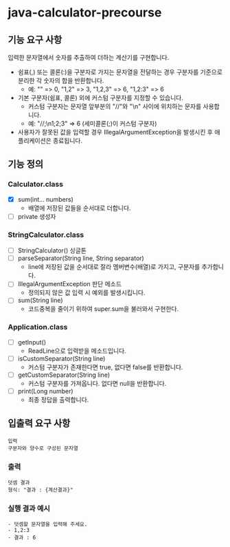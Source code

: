 # java-calculator-precourse

## 기능 요구 사항

입력한 문자열에서 숫자를 추출하여 더하는 계산기를 구현합니다.

- 쉼표(,) 또는 콜론(:)을 구분자로 가지는 문자열을 전달하는 경우 구분자를 기준으로 분리한 각 숫자의 합을 반환합니다.
    - 예: "" => 0, "1,2" => 3, "1,2,3" => 6, "1,2:3" => 6
- 기본 구분자(쉼표, 콜론) 외에 커스텀 구분자를 지정할 수 있습니다.
    - 커스텀 구분자는 문자열 앞부분의 "//"와 "\n" 사이에 위치하는 문자를 사용합니다.
    - 예: "//;\n1;2;3" => 6 (세미콜론(;)이 커스텀 구분자)
- 사용자가 잘못된 값을 입력할 경우 IllegalArgumentException을 발생시킨 후 애플리케이션은 종료됩니다.

## 기능 정의

### Calculator.class

- [x] sum(int... numbers)
    - 배열에 저장된 값들을 순서대로 더합니다.
- [ ] private 생성자

### StringCalculator.class

- [ ] StringCalculator() 싱글톤
- [ ] parseSeparator(String line, String separator)
    - line에 저장된 값을 순서대로 잘라 멤버변수(배열)로 가지고, 구분자를 추가합니다.
- [ ] IllegalArgumentException 판단 메소드
    - 정의되지 않은 값 입력 시 예외를 발생시킵니다.
- [ ] sum(String line)
    - 코드중복을 줄이기 위하여 super.sum을 불러와서 구현한다.

### Application.class

- [ ] getInput()
    - ReadLine으로 입력받을 메소드입니다.
- [ ] isCustomSeparator(String line)
    - 커스텀 구분자가 존재한다면 true, 없다면 false를 반환합니다.
- [ ] getCustomSeparator(String line)
    - 커스텀 구분자를 가져옵니다. 없다면 null을 반환합니다.
- [ ] print(Long number)
    - 최종 정답을 출력합니다.

## 입출력 요구 사항

```
입력
구분자와 양수로 구성된 문자열
```

### 출력

```
덧셈 결과
형식: "결과 : {계산결과}"
```

### 실행 결과 예시

```
- 덧셈할 문자열을 입력해 주세요.
- 1,2:3
- 결과 : 6
```
